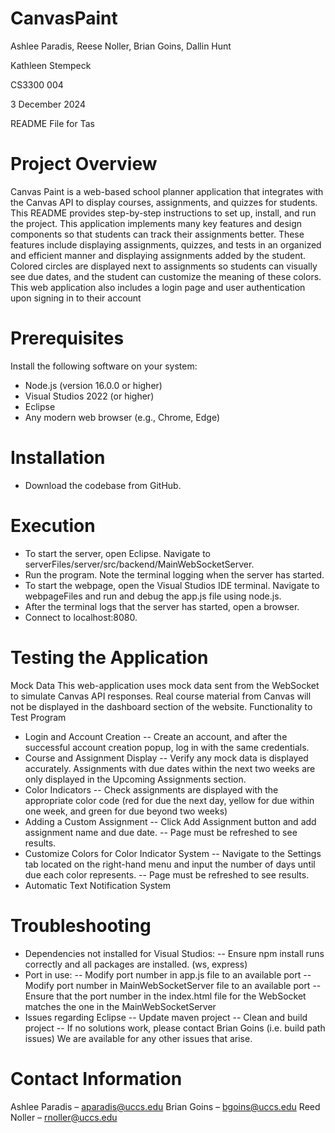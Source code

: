 # CanvasPaint
Ashlee Paradis, Reese Noller, Brian Goins, Dallin Hunt

Kathleen Stempeck

CS3300 004

3 December 2024

README File for Tas

# Project Overview
Canvas Paint is a web-based school planner application that integrates with the Canvas API to display courses, assignments, and quizzes for students. This README provides step-by-step instructions to set up, install, and run the project. This application implements many key features and design components so that students can track their assignments better.  These features include displaying assignments, quizzes, and tests in an organized and efficient manner and displaying assignments added by the student.  Colored circles are displayed next to assignments so students can visually see due dates, and the student can customize the meaning of these colors.  This web application also includes a login page and user authentication upon signing in to their account
# Prerequisites
Install the following software on your system:
- Node.js (version 16.0.0 or higher)
- Visual Studios 2022 (or higher)
- Eclipse
- Any modern web browser (e.g., Chrome, Edge)
# Installation
- Download the codebase from GitHub. 
# Execution
- To start the server, open Eclipse. Navigate to serverFiles/server/src/backend/MainWebSocketServer.
- Run the program. Note the terminal logging when the server has started.
- To start the webpage, open the Visual Studios IDE terminal. Navigate to webpageFiles and run and debug the app.js file using node.js.
- After the terminal logs that the server has started, open a browser.
- Connect to localhost:8080.
# Testing the Application
Mock Data
This web-application uses mock data sent from the WebSocket to simulate Canvas API responses.  Real course material from Canvas will not be displayed in the dashboard section of the website.
Functionality to Test Program
- Login and Account Creation
-- Create an account, and after the successful account creation popup, log in with the same credentials.
- Course and Assignment Display
-- Verify any mock data is displayed accurately.  Assignments with due dates within the next two weeks are only displayed in the Upcoming Assignments section.
- Color Indicators
-- Check assignments are displayed with the appropriate color code (red for due the next day, yellow for due within one week, and green for due beyond two weeks)
- Adding a Custom Assignment
-- Click Add Assignment button and add assignment name and due date. 
-- Page must be refreshed to see results.
- Customize Colors for Color Indicator System
-- Navigate to the Settings tab located on the right-hand menu and input the number of days until due each color represents.
-- Page must be refreshed to see results.
- Automatic Text Notification System
# Troubleshooting
- Dependencies not installed for Visual Studios:
-- Ensure npm install runs correctly and all packages are installed. (ws, express)
- Port in use:
-- Modify port number in app.js file to an available port
-- Modify port number in MainWebSocketServer file to an available port
-- Ensure that the port number in the index.html file for the WebSocket matches the one in the MainWebSocketServer
- Issues regarding Eclipse
-- Update maven project
-- Clean and build project
-- If no solutions work, please contact Brian Goins (i.e. build path issues)
We are available for any other issues that arise.
# Contact Information
Ashlee Paradis – aparadis@uccs.edu
Brian Goins – bgoins@uccs.edu
Reed Noller – rnoller@uccs.edu 




